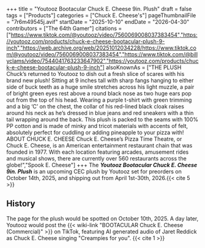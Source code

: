 +++
title = "Youtooz Bootacular Chuck E. Cheese 9in. Plush"
draft = false
tags = ["Products"]
categories = ["Chuck E. Cheese's"]
pageThumbnailFile = "7r6m49545j.avif"
startDate = "2025-10-10"
endDate = "2026-04-30"
contributors = ["The 64th Gamer"]
citations = ["https://www.tiktok.com/@youtooz/video/7560069008037383454","https://youtooz.com/products/chuck-e-cheese-bootacular-plush-9-inch","https://web.archive.org/web/20251012034228/https://www.tiktok.com/@youtooz/video/7560069008037383454","https://www.tiktok.com/@billyclams/video/7544041763233647902","https://youtooz.com/products/chuck-e-cheese-bootacular-plush-9-inch"]
alsoKnownAs = ["THE PLUSH Chuck’s returned to Youtooz to dish out a fresh slice of scares with his brand new plush! Sitting at 9 inches tall with sharp fangs hanging to either side of buck teeth as a huge smile stretches across his light muzzle, a pair of bright green eyes rest above a round black nose as two huge ears pop out from the top of his head. Wearing a purple t-shirt with green trimming and a big ‘C’ on the chest, the collar of his red-lined black cloak raises around his neck as he’s dressed in blue jeans and red sneakers with a thin tail wrapping around the back. This plush is packed to the seams with 100% PP cotton and is made of minky and tricot materials with accents of felt, absolutely perfect for cuddling or adding pineapple to your pizza with! ABOUT CHUCK E. CHEESE Chuck E. Cheese’s Pizza Time Theatre, or Chuck E. Cheese, is an American entertainment restaurant chain that was founded in 1977. With each location featuring arcades, amusement rides and musical shows, there are currently over 560 restaurants across the globe!","Spook E. Cheese"]
+++
The ***Youtooz Bootacular Chuck E. Cheese 9in. Plush*** is an upcoming CEC plush by Youtooz set for preorders on October 14th, 2025, and shipping out from April 1st-30th, 2026.{{< cite 5 >}}

## History
The page for the plush would be spotted on October 10th, 2025. A day later, Youtooz would post the {{< wiki-link "BOOTACULAR Chuck E. Cheese (Commercial)" >}} on TikTok, featuring AI generated audio of Jaret Reddick as Chuck E. Cheese singing "Creampies for you". {{< cite 1 >}}